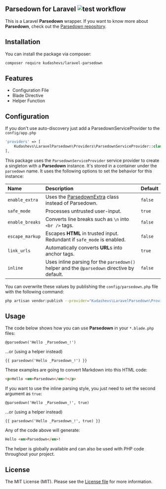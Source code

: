 ## Parsedown for Laravel ![test workflow](https://github.com/kudashevs/laravel-parsedown/actions/workflows/run-tests.yml/badge.svg)

This is a Laravel **Parsedown** wrapper. If you want to know more about **Parsedown**, check out the [Parsedown repository](https://github.com/erusev/parsedown).


## Installation

You can install the package via composer:

``` bash
composer require kudashevs/laravel-parsedown
```


## Features

* Configuration File
* Blade Directive
* Helper Function


## Configuration

If you don't use auto-discovery just add a ParsedownServiceProvider to the `config/app.php`
```php
'providers' => [
    Kudashevs\LaravelParsedown\Providers\ParsedownServiceProvider::class,
],
```

This package uses the `ParsedownServiceProvider` service provider to create a singleton with a **Parsedown** instance.
It's stored in a container under the `parsedown` name. It uses the following options to set the behavior for this instance:

| Name             | Description                                                                                       | Default |
|:-----------------|:--------------------------------------------------------------------------------------------------|:--------|
| `enable_extra`   | Uses the [ParsedownExtra](https://github.com/erusev/parsedown-extra) class instead of Parsedown.  | `false` |
| `safe_mode`      | Processes untrusted user-input.                                                                   | `true`  |
| `enable_breaks`  | Converts line breaks such as `\n` into `<br />` tags.                                             | `false` |
| `escape_markup`  | Escapes **HTML** in trusted input. Redundant if `safe_mode` is enabled.                           | `false` |
| `link_urls`      | Automatically converts **URL**s into anchor tags.                                                 | `true`  |
| `inline`         | Uses inline parsing for the `parsedown()` helper and the `@parsedown` directive by default.       | `false` |

You can overwrite these values by publishing the `config/parsedown.php` file with the following command:

```bash
php artisan vendor:publish --provider="Kudashevs\LaravelParsedown\Providers\ParsedownServiceProvider"
```


## Usage

The code below shows how you can use **Parsedown** in your `*.blade.php` files:

``` blade
@parsedown('Hello _Parsedown_!')
```
...or (using a helper instead)
``` blade
{{ parsedown('Hello _Parsedown_!') }}
```

These examples are going to convert Markdown into this HTML code:
``` html
<p>Hello <em>Parsedown</em>!</p>
```

If you want to use the inline parsing style, you just need to set the second argument as `true`:
``` blade
@parsedown('Hello _Parsedown_!', true)
```
...or (using a helper instead)
``` blade
{{ parsedown('Hello _Parsedown_!', true) }}
```

Any of the code above will generate:
``` html
Hello <em>Parsedown</em>!
```

The helper is globally available and can also be used with PHP code throughout your project.


## License

The MIT License (MIT). Please see the [License file](LICENSE.md) for more information.